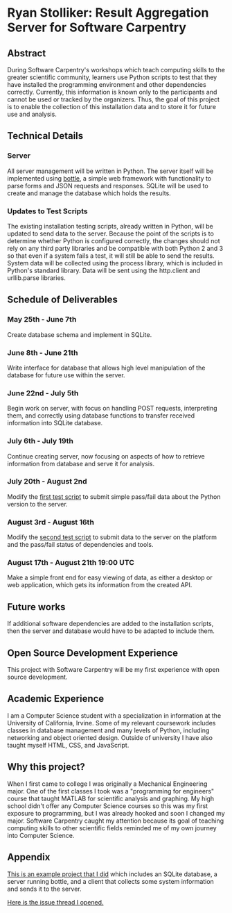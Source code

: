 # Ryan Stolliker: Result Aggregation Server for Software Carpentry

## Abstract

During Software Carpentry's workshops which teach computing skills to the greater scientific community, learners use Python scripts to test that they have installed the programming environment and other dependencies correctly. Currently, this information is known only to the participants and cannot be used or tracked by the organizers. Thus, the goal of this project is to enable the collection of this installation data and to store it for future use and analysis.

## Technical Details

### Server

All server management will be written in Python. The server itself will be implemented using [bottle](http://bottlepy.org/docs/dev/index.html), a simple web framework with functionality to parse forms and JSON requests and responses. SQLite will be used to create and manage the database which holds the results.

### Updates to Test Scripts

The existing installation testing scripts, already written in Python, will be updated to send data to the server. Because the point of the scripts is to determine whether Python is configured correctly, the changes should not rely on any third party libraries and be compatible with both Python 2 and 3 so that even if a system fails a test, it will still be able to send the results. System data will be collected using the process library, which is included in Python's standard library. Data will be sent using the http.client and urllib.parse libraries.

## Schedule of Deliverables

### May 25th -  June 7th

Create database schema and implement in SQLite.

### June 8th - June 21th

Write interface for database that allows high level manipulation of the database for future use within the server.

### June 22nd - July 5th

Begin work on server, with focus on handling POST requests, interpreting them, and correctly using database functions to transfer received information into SQLite database.

### July 6th - July 19th

Continue creating server, now focusing on aspects of how to retrieve information from database and serve it for analysis.

### July 20th - August 2nd

Modify the [first test script](https://github.com/wking/swc-setup-installation-test/blob/master/swc-installation-test-1.py) to submit simple pass/fail data about the Python version to the server.

### August 3rd - August 16th

Modify the [second test script](https://github.com/wking/swc-setup-installation-test/blob/master/swc-installation-test-2.py) to submit data to the server on the platform and the pass/fail status of dependencies and tools.

### August 17th - August 21th 19:00 UTC

Make a simple front end for easy viewing of data, as either a desktop or web application, which gets its information from the created API.

## Future works

If additional software dependencies are added to the installation scripts, then the server and database would have to be adapted to include them.

## Open Source Development Experience

This project with Software Carpentry will be my first experience with open source development.

## Academic Experience

I am a Computer Science student with a specialization in information at the University of California, Irvine. Some of my relevant coursework includes classes in database management and many levels of Python, including networking and object oriented design. Outside of university I have also taught myself HTML, CSS, and JavaScript.

## Why this project?

When I first came to college I was originally a Mechanical Engineering major. One of the first classes I took was a "programming for engineers" course that taught MATLAB for scientific analysis and graphing. My high school didn't offer any Computer Science courses so this was my first exposure to programming, but I was already hooked and soon I changed my major. Software Carpentry caught my attention because its goal of teaching computing skills to other scientific fields reminded me of my own journey into Computer Science.

## Appendix

[This is an example project that I did](https://github.com/rstolliker/APIexample) which includes an SQLite database, a server running bottle, and a client that collects some system information and sends it to the server.

[Here is the issue thread I opened.](https://github.com/numfocus/gsoc/issues/85)
